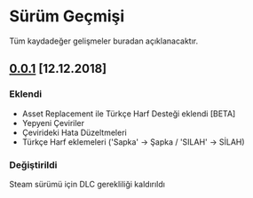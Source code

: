 # Sürüm Geçmişi
Tüm kaydadeğer gelişmeler buradan açıklanacaktır.

## [0.0.1](https://github.com/Hepobur/AHatinTime_TRK/compare/master...0.0.1) [12.12.2018]

### Eklendi
- Asset Replacement ile Türkçe Harf Desteği eklendi [BETA]
- Yepyeni Çeviriler
- Çevirideki Hata Düzeltmeleri
- Türkçe Harf eklemeleri ('Sapka' -> Şapka / 'SILAH' -> SİLAH)

### Değiştirildi
Steam sürümü için DLC gerekliliği kaldırıldı
